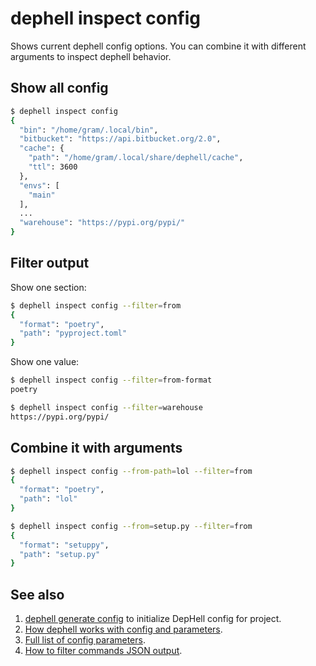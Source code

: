 # dephell inspect config

Shows current dephell config options. You can combine it with different arguments to inspect dephell behavior.

## Show all config

```bash
$ dephell inspect config
{
  "bin": "/home/gram/.local/bin",
  "bitbucket": "https://api.bitbucket.org/2.0",
  "cache": {
    "path": "/home/gram/.local/share/dephell/cache",
    "ttl": 3600
  },
  "envs": [
    "main"
  ],
  ...
  "warehouse": "https://pypi.org/pypi/"
}
```

## Filter output

Show one section:

```bash
$ dephell inspect config --filter=from
{
  "format": "poetry",
  "path": "pyproject.toml"
}

```

Show one value:

```bash
$ dephell inspect config --filter=from-format
poetry

$ dephell inspect config --filter=warehouse
https://pypi.org/pypi/
```

## Combine it with arguments

```bash
$ dephell inspect config --from-path=lol --filter=from
{
  "format": "poetry",
  "path": "lol"
}

$ dephell inspect config --from=setup.py --filter=from
{
  "format": "setuppy",
  "path": "setup.py"
}
```

## See also

1. [dephell generate config](cmd-generate-config) to initialize DepHell config for project.
1. [How dephell works with config and parameters](config).
1. [Full list of config parameters](params).
1. [How to filter commands JSON output](filters).
